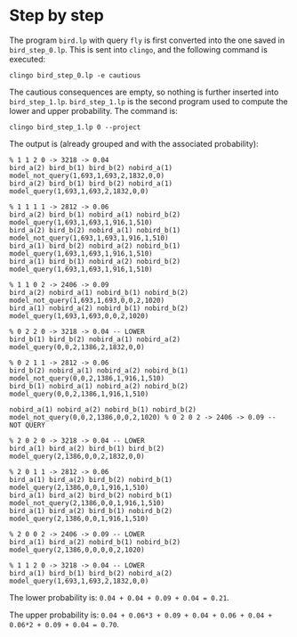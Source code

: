 # Step by step
The program `bird.lp` with query `fly` is first converted into the one saved in `bird_step_0.lp`.
This is sent into `clingo`, and the following command is executed:
```
clingo bird_step_0.lp -e cautious
```
The cautious consequences are empty, so nothing is further inserted into `bird_step_1.lp`.
`bird_step_1.lp` is the second program used to compute the lower and upper probability.
The command is:
```
clingo bird_step_1.lp 0 --project
```
The output is (already grouped and with the associated probability):
```
% 1 1 2 0 -> 3218 -> 0.04
bird_a(2) bird_b(1) bird_b(2) nobird_a(1) model_not_query(1,693,1,693,2,1832,0,0)
bird_a(2) bird_b(1) bird_b(2) nobird_a(1) model_query(1,693,1,693,2,1832,0,0)

% 1 1 1 1 -> 2812 -> 0.06
bird_a(2) bird_b(1) nobird_a(1) nobird_b(2) model_query(1,693,1,693,1,916,1,510)
bird_a(2) bird_b(2) nobird_a(1) nobird_b(1) model_not_query(1,693,1,693,1,916,1,510)
bird_a(1) bird_b(2) nobird_a(2) nobird_b(1) model_query(1,693,1,693,1,916,1,510)
bird_a(1) bird_b(1) nobird_a(2) nobird_b(2) model_query(1,693,1,693,1,916,1,510)

% 1 1 0 2 -> 2406 -> 0.09
bird_a(2) nobird_a(1) nobird_b(1) nobird_b(2) model_not_query(1,693,1,693,0,0,2,1020)
bird_a(1) nobird_a(2) nobird_b(1) nobird_b(2) model_query(1,693,1,693,0,0,2,1020)

% 0 2 2 0 -> 3218 -> 0.04 -- LOWER
bird_b(1) bird_b(2) nobird_a(1) nobird_a(2) model_query(0,0,2,1386,2,1832,0,0)

% 0 2 1 1 -> 2812 -> 0.06
bird_b(2) nobird_a(1) nobird_a(2) nobird_b(1) model_not_query(0,0,2,1386,1,916,1,510)
bird_b(1) nobird_a(1) nobird_a(2) nobird_b(2) model_query(0,0,2,1386,1,916,1,510)

nobird_a(1) nobird_a(2) nobird_b(1) nobird_b(2) model_not_query(0,0,2,1386,0,0,2,1020) % 0 2 0 2 -> 2406 -> 0.09 -- NOT QUERY

% 2 0 2 0 -> 3218 -> 0.04 -- LOWER
bird_a(1) bird_a(2) bird_b(1) bird_b(2) model_query(2,1386,0,0,2,1832,0,0)

% 2 0 1 1 -> 2812 -> 0.06
bird_a(1) bird_a(2) bird_b(2) nobird_b(1) model_query(2,1386,0,0,1,916,1,510)
bird_a(1) bird_a(2) bird_b(2) nobird_b(1) model_not_query(2,1386,0,0,1,916,1,510)
bird_a(1) bird_a(2) bird_b(1) nobird_b(2) model_query(2,1386,0,0,1,916,1,510)

% 2 0 0 2 -> 2406 -> 0.09 -- LOWER
bird_a(1) bird_a(2) nobird_b(1) nobird_b(2) model_query(2,1386,0,0,0,0,2,1020)

% 1 1 2 0 -> 3218 -> 0.04 -- LOWER
bird_a(1) bird_b(1) bird_b(2) nobird_a(2) model_query(1,693,1,693,2,1832,0,0)
```
The lower probability is: `0.04 + 0.04 + 0.09 + 0.04 = 0.21`.

The upper probability is: `0.04 + 0.06*3 + 0.09 + 0.04 + 0.06 + 0.04 + 0.06*2 + 0.09 + 0.04 = 0.70`.